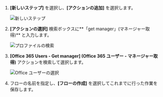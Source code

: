 1. **[新しいステップ]** を選択し、**[アクションの追加]** を選択します。
   
    ![新しいステップ](includes/media/modern-approvals/select-sharepoint-add-action.png)
2. **[アクションの選択]** 検索ボックスに**「get manager」(マネージャー取得)** と入力します。
   
    ![プロファイルの検索](includes/media/modern-approvals/search-for-profile.png)
3. **[Office 365 Users - Get manager] (Office 365 ユーザー - マネージャー取得)** アクションを検索して選択します。
   
    ![Office ユーザーの選択](includes/media/modern-approvals/select-my-profile.png)
4. フローの名前を指定し、**[フローの作成]** を選択してこれまでに行った作業を保存します。

